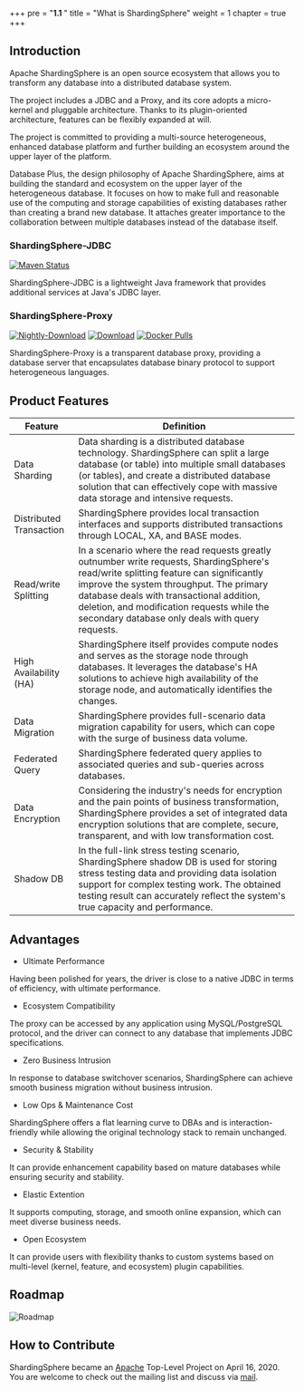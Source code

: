 +++
pre = "<b>1.1 </b>"
title = "What is ShardingSphere"
weight = 1
chapter = true
+++

## Introduction

Apache ShardingSphere is an open source ecosystem that allows you to transform any database into a distributed database system. 

The project includes a JDBC and a Proxy, and its core adopts a micro-kernel and pluggable architecture. Thanks to its plugin-oriented architecture, features can be flexibly expanded at will. 

The project is committed to providing a multi-source heterogeneous, enhanced database platform and further building an ecosystem around the upper layer of the platform.

Database Plus, the design philosophy of Apache ShardingSphere, aims at building the standard and ecosystem on the upper layer of the heterogeneous database. It focuses on how to make full and reasonable use of the computing and storage capabilities of existing databases rather than creating a brand new database. It attaches greater importance to the collaboration between multiple databases instead of the database itself.

### ShardingSphere-JDBC

[![Maven Status](https://img.shields.io/maven-central/v/org.apache.shardingsphere/shardingsphere-jdbc.svg?color=green)](https://mvnrepository.com/artifact/org.apache.shardingsphere/shardingsphere-jdbc)

ShardingSphere-JDBC is a lightweight Java framework that provides additional services at Java's JDBC layer.

### ShardingSphere-Proxy

[![Nightly-Download](https://img.shields.io/badge/nightly--builds-download-orange.svg)](https://nightlies.apache.org/shardingsphere/)
[![Download](https://img.shields.io/badge/release-download-orange.svg)](/cn/downloads/)
[![Docker Pulls](https://img.shields.io/docker/pulls/apache/shardingsphere-proxy.svg)](https://hub.docker.com/r/apache/shardingsphere-proxy)

ShardingSphere-Proxy is a transparent database proxy, providing a database server that encapsulates database binary protocol to support heterogeneous languages.

## Product Features

|Feature                |Definition                                                                                                                                                                                                                                                                                                                     |
|-----------------------|-------------------------------------------------------------------------------------------------------------------------------------------------------------------------------------------------------------------------------------------------------------------------------------------------------------------------------|
|Data Sharding          |Data sharding is a distributed database technology. ShardingSphere can split a large database (or table) into multiple small databases (or tables), and create a distributed database solution that can effectively cope with massive data storage and intensive requests.                                                     |
|Distributed Transaction|ShardingSphere provides local transaction interfaces and supports distributed transactions through LOCAL, XA, and BASE modes.                                                                                                                                                                                                  |
|Read/write Splitting   |In a scenario where the read requests greatly outnumber write requests, ShardingSphere's read/write splitting feature can significantly improve the system throughput. The primary database deals with transactional addition, deletion, and modification requests while the secondary database only deals with query requests.|
|High Availability (HA) |ShardingSphere itself provides compute nodes and serves as the storage node through databases. It leverages the database's HA solutions to achieve high availability of the storage node, and automatically identifies the changes.                                                                                            |
|Data Migration         |ShardingSphere provides full-scenario data migration capability for users, which can cope with the surge of business data volume.                                                                                                                                                                                              |
|Federated Query        |ShardingSphere federated query applies to associated queries and sub-queries across databases.                                                                                                                                                                                                                                 |
|Data Encryption        |Considering the industry's needs for encryption and the pain points of business transformation, ShardingSphere provides a set of integrated data encryption solutions that are complete, secure, transparent, and with low transformation cost.                                                                                |
|Shadow DB              |In the full-link stress testing scenario, ShardingSphere shadow DB is used for storing stress testing data and providing data isolation support for complex testing work. The obtained testing result can accurately reflect the system's true capacity and performance.                                                       |

## Advantages

- Ultimate Performance 

Having been polished for years, the driver is close to a native JDBC in terms of efficiency, with ultimate performance.

- Ecosystem Compatibility

The proxy can be accessed by any application using MySQL/PostgreSQL protocol, and the driver can connect to any database that implements JDBC specifications.

- Zero Business Intrusion

In response to database switchover scenarios, ShardingSphere can achieve smooth business migration without business intrusion.

- Low Ops & Maintenance Cost

ShardingSphere offers a flat learning curve to DBAs and is interaction-friendly while allowing the original technology stack to remain unchanged.

- Security & Stability

It can provide enhancement capability based on mature databases while ensuring security and stability.

- Elastic Extention

It supports computing, storage, and smooth online expansion, which can meet diverse business needs.

- Open Ecosystem

It can provide users with flexibility thanks to custom systems based on multi-level (kernel, feature, and ecosystem) plugin capabilities.

## Roadmap

![Roadmap](https://shardingsphere.apache.org/document/current/img/roadmap_v2.png)

## How to Contribute

ShardingSphere became an [Apache](https://apache.org/index.html#projects-list) Top-Level Project on April 16, 2020.
You are welcome to check out the mailing list and discuss via [mail](mailto:dev@shardingsphere.apache.org).
